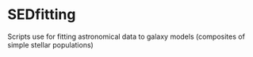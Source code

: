 # SEDfitting
Scripts use for fitting astronomical data to galaxy models (composites of simple stellar populations)
